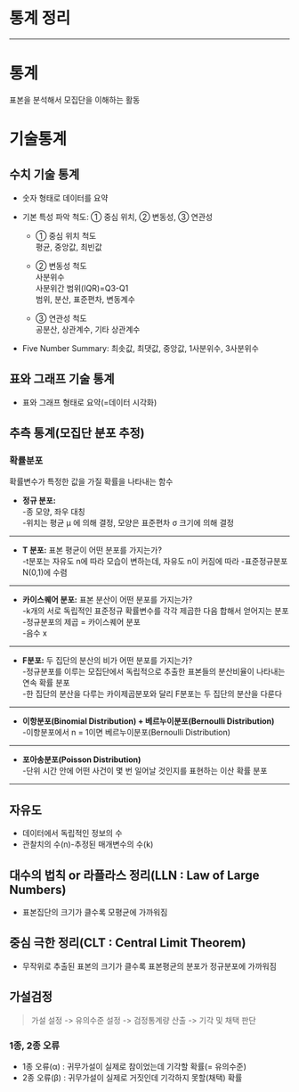 # 통계 정리
---
# 통계
표본을 분석해서 모집단을 이해하는 활동

# 기술통계
## 수치 기술 통계
* 숫자 형태로 데이터를 요약
* 기본 특성 파악 척도: ① 중심 위치, ② 변동성, ③ 연관성
  - ① 중심 위치 척도    
 평균, 중앙값, 최빈값

  - ② 변동성 척도   
 사분위수   
 사분위간 범위(IQR)=Q3-Q1    
 범위, 분산, 표준편차, 변동계수
 
  - ③ 연관성 척도        
 공분산, 상관계수, 기타 상관계수

* Five Number Summary: 최솟값, 최댓값, 중앙값, 1사분위수, 3사분위수

## 표와 그래프 기술 통계
* 표와 그래프 형태로 요약(=데이터 시각화)

## 추측 통계(모집단 분포 추정)
### 확률분포
확률변수가 특정한 값을 가질 확률을 나타내는 함수
* __정규 분포:__   
-종 모양, 좌우 대칭    
-위치는 평균 μ 에 의해 결정, 모양은 표준편차 σ 크기에 의해 결정
---
* __T 분포:__ 표본 평균이 어떤 분포를 가지는가?      
-t분포는 자유도 n에 따라 모습이 변하는데, 자유도 n이 커짐에 따라 -표준정규분포 N(0,1)에 수렴
---
* __카이스퀘어 분포:__ 표본 분산이 어떤 분포를 가지는가?    
-k개의 서로 독립적인 표준정규 확률변수를 각각 제곱한 다음 합해서 얻어지는 분포      
-정규분포의 제곱 = 카이스퀘어 분포    
-음수 x
---
* __F분포:__ 두 집단의 분산의 비가 어떤 분포를 가지는가?     
-정규분포를 이루는 모집단에서 독립적으로 추출한 표본들의 분산비율이 나타내는 연속 확률 분포    
-한 집단의 분산을 다루는 카이제곱분포와 달리 F분포는 두 집단의 분산을 다룬다
---
* __이항분포(Binomial Distribution) + 베르누이분포(Bernoulli Distribution)__   
-이항분포에서 n = 1이면 베르누이분포(Bernoulli Distribution)
---
* __포아송분포(Poisson Distribution)__   
-단위 시간 안에 어떤 사건이 몇 번 일어날 것인지를 표현하는 이산 확률 분포
---

## 자유도
* 데이터에서 독립적인 정보의 수   
* 관찰치의 수(n)-추정된 매개변수의 수(k)


## 대수의 법칙 or 라플라스 정리(LLN : Law of Large Numbers)   
* 표본집단의 크기가 클수록 모평균에 가까워짐


## 중심 극한 정리(CLT : Central Limit Theorem)   
* 무작위로 추출된 표본의 크기가 클수록 표본평균의 분포가 정규분포에 가까워짐


## 가설검정
> 가설 설정 -> 유의수준 설정 -> 검정통계량 산출 -> 기각 및 채택 판단


### 1종, 2종 오류
* 1종 오류(α) : 귀무가설이 실제로 참이었는데 기각할 확률(= 유의수준)
* 2종 오류(β) : 귀무가설이 실제로 거짓인데 기각하지 못할(채택) 확률